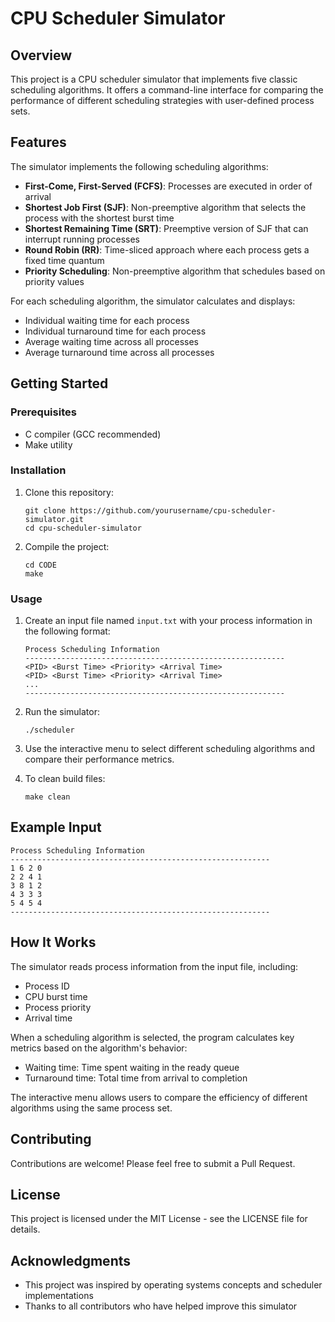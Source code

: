 # CPU Scheduler Simulator

## Overview

This project is a CPU scheduler simulator that implements five classic scheduling algorithms. It offers a command-line interface for comparing the performance of different scheduling strategies with user-defined process sets.

## Features

The simulator implements the following scheduling algorithms:

- **First-Come, First-Served (FCFS)**: Processes are executed in order of arrival
- **Shortest Job First (SJF)**: Non-preemptive algorithm that selects the process with the shortest burst time
- **Shortest Remaining Time (SRT)**: Preemptive version of SJF that can interrupt running processes
- **Round Robin (RR)**: Time-sliced approach where each process gets a fixed time quantum
- **Priority Scheduling**: Non-preemptive algorithm that schedules based on priority values

For each scheduling algorithm, the simulator calculates and displays:
- Individual waiting time for each process
- Individual turnaround time for each process
- Average waiting time across all processes
- Average turnaround time across all processes

## Getting Started

### Prerequisites

- C compiler (GCC recommended)
- Make utility

### Installation

1. Clone this repository:
   ```
   git clone https://github.com/yourusername/cpu-scheduler-simulator.git
   cd cpu-scheduler-simulator
   ```

2. Compile the project:
   ```
   cd CODE
   make
   ```

### Usage

1. Create an input file named `input.txt` with your process information in the following format:
   ```
   Process Scheduling Information
   ----------------------------------------------------------
   <PID> <Burst Time> <Priority> <Arrival Time>
   <PID> <Burst Time> <Priority> <Arrival Time>
   ...
   ----------------------------------------------------------
   ```

2. Run the simulator:
   ```
   ./scheduler
   ```

3. Use the interactive menu to select different scheduling algorithms and compare their performance metrics.

4. To clean build files:
   ```
   make clean
   ```

## Example Input

```
Process Scheduling Information
----------------------------------------------------------
1 6 2 0
2 2 4 1
3 8 1 2
4 3 3 3
5 4 5 4
----------------------------------------------------------
```

## How It Works

The simulator reads process information from the input file, including:
- Process ID
- CPU burst time
- Process priority
- Arrival time

When a scheduling algorithm is selected, the program calculates key metrics based on the algorithm's behavior:
- Waiting time: Time spent waiting in the ready queue
- Turnaround time: Total time from arrival to completion

The interactive menu allows users to compare the efficiency of different algorithms using the same process set.

## Contributing

Contributions are welcome! Please feel free to submit a Pull Request.

## License

This project is licensed under the MIT License - see the LICENSE file for details.

## Acknowledgments

- This project was inspired by operating systems concepts and scheduler implementations
- Thanks to all contributors who have helped improve this simulator
